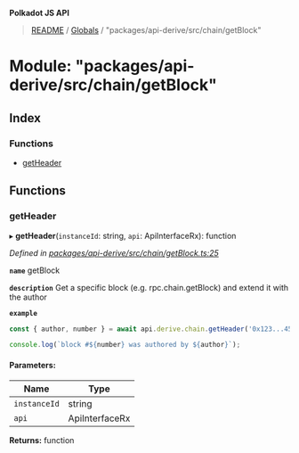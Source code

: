 **Polkadot JS API**

> [README](../README.md) / [Globals](../globals.md) / "packages/api-derive/src/chain/getBlock"

# Module: "packages/api-derive/src/chain/getBlock"

## Index

### Functions

* [getHeader](_packages_api_derive_src_chain_getblock_.md#getheader)

## Functions

### getHeader

▸ **getHeader**(`instanceId`: string, `api`: ApiInterfaceRx): function

*Defined in [packages/api-derive/src/chain/getBlock.ts:25](https://github.com/polkadot-js/api/blob/33c161f87/packages/api-derive/src/chain/getBlock.ts#L25)*

**`name`** getBlock

**`description`** Get a specific block (e.g. rpc.chain.getBlock) and extend it with the author

**`example`** 
<BR>

```javascript
const { author, number } = await api.derive.chain.getHeader('0x123...456');

console.log(`block #${number} was authored by ${author}`);
```

#### Parameters:

Name | Type |
------ | ------ |
`instanceId` | string |
`api` | ApiInterfaceRx |

**Returns:** function
